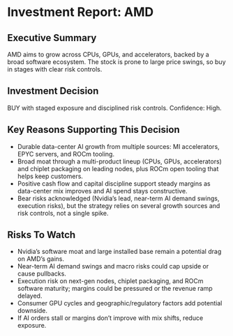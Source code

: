 # Investment Report: AMD
## Executive Summary
AMD aims to grow across CPUs, GPUs, and accelerators, backed by a broad software ecosystem. The stock is prone to large price swings, so buy in stages with clear risk controls.
## Investment Decision
BUY with staged exposure and disciplined risk controls. Confidence: High.
## Key Reasons Supporting This Decision
- Durable data-center AI growth from multiple sources: MI accelerators, EPYC servers, and ROCm tooling.
- Broad moat through a multi-product lineup (CPUs, GPUs, accelerators) and chiplet packaging on leading nodes, plus ROCm open tooling that helps keep customers.
- Positive cash flow and capital discipline support steady margins as data-center mix improves and AI spend stays constructive.
- Bear risks acknowledged (Nvidia’s lead, near-term AI demand swings, execution risks), but the strategy relies on several growth sources and risk controls, not a single spike.
## Risks To Watch
- Nvidia’s software moat and large installed base remain a potential drag on AMD’s gains.
- Near-term AI demand swings and macro risks could cap upside or cause pullbacks.
- Execution risk on next-gen nodes, chiplet packaging, and ROCm software maturity; margins could be pressured or the revenue ramp delayed.
- Consumer GPU cycles and geographic/regulatory factors add potential downside.
- If AI orders stall or margins don’t improve with mix shifts, reduce exposure.